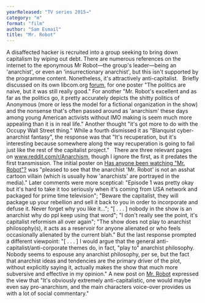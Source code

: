 ```yaml
---
yearReleased: "TV series 2015→"
category: "m"
format: "film"
author: "Sam Esmail"
title: "Mr. Robot"
---
```

A disaffected hacker is recruited into a group seeking to  bring down capitalism by wiping out debt. There are numerous references on the  internet to the eponymous Mr Robot—the group's leader—being an 'anarchist', or  even an 'insurrectionary anarchist', but this isn't supported by the programme  content. Nonetheless, it's attractively anti-capitalist.
 
Briefly discussed on its own libcom.org <a href="https://libcom.org/forums/general/mr-robot-27122015">forum</a>, for one  poster "The politics are naive, but it was still really good." For another "Mr.  Robot's excellent and as far as the politics go, it pretty accurately depicts  the shitty politics of Anonymous (more or less the model for a fictional  organization in the show) and the nonsense that's often passed around as  'anarchism' these days among young American activists without IMO making is seem  much more appealing than it is in real life." Another thought "it's got more to  do with the Occupy Wall Street thing." While a fourth dismissed it as "Blanquist  cyber-anarchist fantasy", the response was that "It's recuperation, but it's  interesting because somewhere along the way recuperation is going to fail just  like the rest of the capitalist project."
 
There are three relevant pages on <a href="http://www.reddit.com/r/Anarchism">www.reddit.com/r/Anarchism</a>,  though I ignore the first, as it predates the first transmission. The initial  poster on <a href="https://www.reddit.com/r/Anarchism/comments/3du0lg/has_anyone_been_watching_mr_robot_its/"> Has anyone been watching "Mr. Robot"?</a> was "pleased to see that the anarchist  'Mr. Robot' is not an asshat cartoon villain (which is usually how 'anarchists'  are portrayed in the media)." Later comments were more sceptical: "Episode 1 was  pretty okay but it's hard to take it too seriously when it's coming from USA  network and packaged for prime time television"; "Beware the capitalist, they  will package up your rebellion and sell it back to you in order to incorporate  and defuse it. Never forget why you like it..."; "[ . . . ] nobody in  the show is an anarchist why do ppl keep using that word"; "I don't really see  the point, it's capitalist reformism all over again"; "The show does not play to  anarchist philosophy(s), it acts as a reservoir for anyone alienated or who  feels occasionally alienated by the current blah." But the last response  prompted a different viewpoint: "[ . . . ] I would argue that the general  anti-capitalist/anti-corporate themes do, in fact, "play to" anarchist  philosophy. Nobody seems to espouse any anarchist philosophy, per se, but the  fact that anarchist ideas and tendencies are the primary driver of the plot,  without explicitly saying it, actually makes the show that much more subversive  and effective in my opinion." A new post on <a href="https://www.reddit.com/r/Anarchism/comments/4p60di/mr_robot/">Mr. Robot</a>  expressed the view that "It's obviously extremely anti-capitalistic, one would  maybe even say pro-anarchism, and the main characters voice-over provides us  with a lot of social commentary."
 